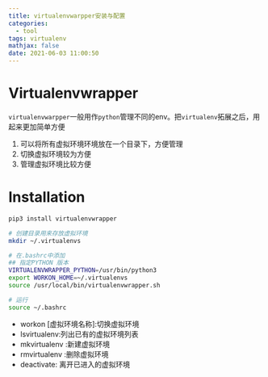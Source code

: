 ```yaml
---
title: virtualenvwarpper安装与配置
categories:
  - tool
tags: virtualenv
mathjax: false
date: 2021-06-03 11:00:50
---
```




# Virtualenvwrapper
`virtualenvwarpper`一般用作`python`管理不同的env。把`virtualenv`拓展之后，用起来更加简单方便


1. 可以将所有虚拟环境环境放在一个目录下，方便管理
2. 切换虚拟环境较为方便
3. 管理虚拟环境比较方便


# Installation

```bash
pip3 install virtualenvwrapper

# 创建目录用来存放虚拟环境
mkdir ~/.virtualenvs

# 在.bashrc中添加
## 指定PYTHON 版本
VIRTUALENVWRAPPER_PYTHON=/usr/bin/python3
export WORKON_HOME=~/.virtualenvs
source /usr/local/bin/virtualenvwrapper.sh

# 运行
source ~/.bashrc
```


- workon [虚拟环境名称]:切换虚拟环境
- lsvirtualenv:列出已有的虚拟环境列表
- mkvirtualenv :新建虚拟环境
- rmvirtualenv :删除虚拟环境
- deactivate: 离开已进入的虚拟环境